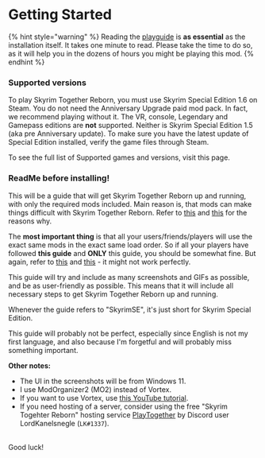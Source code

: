 # Getting Started

{% hint style="warning" %}
Reading the [playguide](../general-information/playguide.md) is **as essential** as the installation itself. It takes one minute to read. Please take the time to do so, as it will help you in the dozens of hours you might be playing this mod.
{% endhint %}

### Supported versions

To play Skyrim Together Reborn, you must use Skyrim Special Edition 1.6 on Steam. You do not need the Anniversary Upgrade paid mod pack. In fact, we recommend playing without it. The VR, console, Legendary and Gamepass editions are **not** supported. Neither is Skyrim Special Edition 1.5 (aka pre Anniversary update). To make sure you have the latest update of Special Edition installed, verify the game files through Steam.

To see the full list of Supported games and versions, visit this page.

### ReadMe before installing!

This will be a guide that will get Skyrim Together Reborn up and running, with only the required mods included. Main reason is, that mods can make things difficult with Skyrim Together Reborn. Refer to [this](https://wiki.tiltedphoques.com/tilted-online/general-information/faq#q-can-i-use-other-mods-with-this-mod) and [this](https://wiki.tiltedphoques.com/tilted-online/general-information/faq#q-will-x-mod-work-with-this-mod) for the reasons why.

The **most important thing** is that all your users/friends/players will use the exact same mods in the exact same load order. So if all your players have followed **this guide** and **ONLY** this guide, you should be somewhat fine. But again, refer to [this](https://wiki.tiltedphoques.com/tilted-online/general-information/faq#q-can-i-use-other-mods-with-this-mod) and [this](https://wiki.tiltedphoques.com/tilted-online/general-information/faq#q-will-x-mod-work-with-this-mod) - it might not work perfectly.

This guide will try and include as many screenshots and GIFs as possible, and be as user-friendly as possible. This means that it will include all necessary steps to get Skyrim Together Reborn up and running.

Whenever the guide refers to "SkyrimSE", it's just short for Skyrim Special Edition.

This guide will probably not be perfect, especially since English is not my first language, and also because I'm forgetful and will probably miss something important.

**Other notes:**

* The UI in the screenshots will be from Windows 11.
* I use ModOrganizer2 (MO2) instead of Vortex.
* If you want to use Vortex, use [this YouTube tutorial](https://www.youtube.com/watch?v=7ogIhWUxPyE).
* If you need hosting of a server, consider using the free "Skyrim Togehter Reborn" hosting service [PlayTogether](https://playtogether.gg/) by Discord user LordKanelsnegle (`LK#1337`).

\
Good luck!



